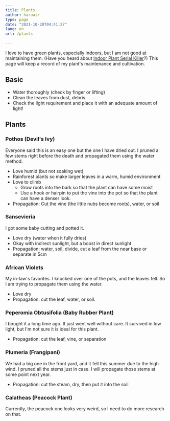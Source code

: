 ```yaml
---
title: Plants
author: haruair
type: page
date: "2021-10-28T04:41:27"
lang: en
url: /plants

---
```


I love to have green plants, especially indoors, but I am not good at maintaining them. (Have you heard about [Indoor Plant Serial Killer](https://www.youtube.com/watch?v=aY4upseb-aw)?) This page will keep a record of my plant's maintenance and cultivation.

## Basic

- Water thoroughly (check by finger or lifting)
- Clean the leaves from dust, debris
- Check the light requirement and place it with an adequate amount of light!

## Plants

### Pothos (Devil's Ivy)

Everyone said this is an easy one but the one I have dried out. I pruned a few stems right before the death and propagated them using the water method.

- Love humid (but not soaking wet)
- Rainforest plants so make larger leaves in a warm, humid environment
- Love to climb
  - Grow roots into the bark so that the plant can have some moist
  - Use a hook or hairpin to put the vine into the pot so that the plant can have a denser look.
- Propagation: Cut the vine (the little nubs become roots), water, or soil

### Sansevieria

I got some baby cutting and potted it.

- Love dry (water when it fully dries)
- Okay with indirect sunlight, but a boost in direct sunlight
- Propagation: water, soil, divide, cut a leaf from the near base or separate in 5cm

### African Violets

My in-law's favorites. I knocked over one of the pots, and the leaves fell. So I am trying to propagate them using the water.

- Love dry
- Propagation: cut the leaf, water, or soil.

### Peperomia Obtusifolia (Baby Rubber Plant)

I bought it a long time ago. It just went well without care. It survived in low light, but I'm not sure it is ideal for this plant.

- Propagation: cut the leaf, vine, or separation

### Plumeria (Frangipani)

We had a big one in the front yard, and it fell this summer due to the high wind. I pruned all the stems just in case. I will propagate those stems at some point next year.

- Propagation: cut the steam, dry, then put it into the soil

### Calatheas (Peacock Plant)

Currently, the peacock one looks very weird, so I need to do more research on that.
